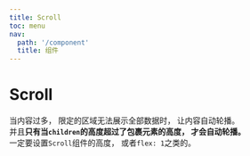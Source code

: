 ```yaml
---
title: Scroll
toc: menu
nav:
  path: '/component'
  title: 组件
---
```


# Scroll

当内容过多， 限定的区域无法展示全部数据时， 让内容自动轮播。<br/>
并且**只有当`children`的高度超过了包裹元素的高度， 才会自动轮播。**<br/>
一定要设置`Scroll`组件的高度， 或者`flex: 1`之类的。

<code src="./demo/index" />
